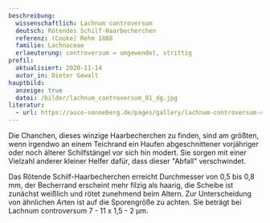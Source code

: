 ```yaml
---
beschreibung:
  wissenschaftlich: Lachnum controversum
  deutsch: Rötendes Schilf-Haarbecherchen
  referenz: (Cooke) Rehm 1888
  familie: Lachnaceae
  erlaeuterung: controversum = umgewendet, strittig
profil:
  aktualisiert: 2020-11-14
  autor_in: Dieter Gewalt
hauptbild:
  anzeige: true
  datei: /bilder/lachnum_controversum_01_dg.jpg
literatur:
  - url: https://asco-sonneberg.de/pages/gallery/lachnum-controversum-cf-versipilos-pudicellum-150629-mcol-03jj38558.php?group_id=38553&position=8
---
```

Die Chanchen, dieses winzige Haarbecherchen zu finden, sind am größten, wenn irgendwo an einem Teichrand ein Haufen abgeschnittener vorjähriger oder noch älterer Schilfstängel vor sich hin modert. Sie sorgen mit einer Vielzahl anderer kleiner Helfer dafür, dass dieser "Abfall" verschwindet.

Das Rötende Schilf-Haarbecherchen erreicht Durchmesser von 0,5 bis 0,8 mm, der Becherrand erscheint mehr filzig als haarig, die Scheibe ist zunächst weißlich und rötet zunehmend beim Altern. Zur Unterscheidung von ähnlichen Arten ist auf die Sporengröße zu achten. Sie beträgt bei Lachnum controversum 7 - 11 x 1,5 - 2 µm.
